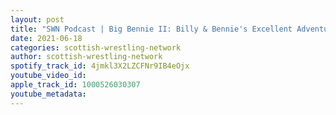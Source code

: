 ```yaml
---
layout: post
title: "SWN Podcast | Big Bennie II: Billy & Bennie's Excellent Adventure [Explicit]"
date: 2021-06-18
categories: scottish-wrestling-network
author: scottish-wrestling-network
spotify_track_id: 4jmkl3X2LZCFNr9IB4eOjx
youtube_video_id: 
apple_track_id: 1000526030307
youtube_metadata: 
---
```

